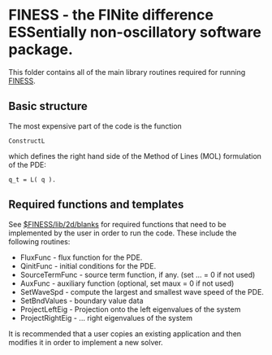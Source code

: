 FINESS - the FINite difference ESSentially non-oscillatory software package.
============================================================================

This folder contains all of the main library routines required for running
[FINESS](../..//README.md).

Basic structure
---------------

The most expensive part of the code is the function

    ConstructL

which defines the right hand side of the Method of Lines (MOL) formulation of
the PDE: 

    q_t = L( q ).

Required functions and templates
--------------------------------

See [$FINESS/lib/2d/blanks](blanks/README.md) for required functions that need
to be implemented by the user in order to run the code.  These include the
following routines:

* FluxFunc          - flux function for the PDE.
* QinitFunc         - initial conditions for the PDE.
* SourceTermFunc    - source term function, if any.  (set ... = 0 if not used)
* AuxFunc           - auxiliary function (optional, set maux = 0 if not used)
* SetWaveSpd        - compute the largest and smallest wave speed of the PDE.
* SetBndValues      - boundary value data
* ProjectLeftEig    - Projection onto the left eigenvalues of the system
* ProjectRightEig   - ... right eigenvalues of the system

It is recommended that a user copies an existing application and then modifies
it in order to implement a new solver.
